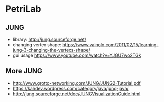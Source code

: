 # PetriLab

## JUNG

* library: http://jung.sourceforge.net/
* changing vertex shape: https://www.vainolo.com/2011/02/15/learning-jung-3-changing-the-vertexs-shape/
* gui usage https://www.youtube.com/watch?v=YJGU7wo2TGk

## More JUNG

* http://www.grotto-networking.com/JUNG/JUNG2-Tutorial.pdf
* https://kahdev.wordpress.com/category/java/jung-java/
* http://jung.sourceforge.net/doc/JUNGVisualizationGuide.html
